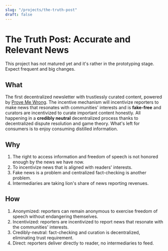 ```yaml
---
slug: "/projects/the-truth-post"
draft: false
---
```


# The Truth Post: Accurate and Relevant News

This project has not matured yet and it's rather in the prototyping stage. Expect frequent and big changes.

## What

The first decentralized newsletter with trustlessly curated content, powered by [Prove Me Wrong](/projects/prove-me-wrong).
The incentive mechanism will incentivize reporters to make news that resonates with communities' interests and is **fake-free** and curators are incentivized to curate important content honestly. All happening in a **credibly neutral** decentralized process thanks to decentralized dispute resolution and game theory. What's left for consumers is to enjoy consuming distilled information.

## Why

1. The right to access information and freedom of speech is not honored enough by the news we have now.
2. To incentivize news that is aligned with readers' interests.
3. Fake news is a problem and centralized fact-checking is another problem.
4. Intermediaries are taking lion's share of news reporting revenues.

## How

1. Anonymized: reporters can remain anonymous to exercise freedom of speech without endangering themselves.
2. Incentivized: reporters are incentivized to report news that resonate with the communities' interests.
3. Credibly-neutral: fact-checking and curation is decentralized, eliminating trust requirement.
4. Direct: reporters deliver directly to reader, no intermediaries to feed.
